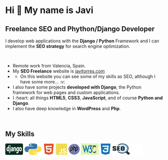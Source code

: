 
<h1>Hi 👋 My name is Javi</h1>
<h2>Freelance SEO and Phython/Django Developer</h2>
<p>I develop web applications with the <strong>Django / Python</strong> Framework and I can implement the <strong>SEO strategy</strong> for search engine optimization.</p>
<br/>
<ul>
  <li>Remote work from Valencia, Spain.</li>
  <li>My <strong>SEO Freelance</strong> website is <a href="https://www.javitorres.com">javitorres.com</a></li>
  <li>
    <ul>
      <li>On this website you can see some of my skills as SEO, although I have some more... :v:</li>
    </ul>
  </li>
  <li>I also have some projects <strong>developed with Django</strong>, the Python framework for web pages and custom applications.</li>
  <li>I :heart: all things <strong>HTML5</strong>, <strong>CSS3</strong>, <strong>JavaScript</strong>, and of course <strong>Python and Django</strong>.</li>
  <li>I also have deep knowledge in <strong>WordPress</strong> and <strong>Php</strong>.</li>
</ul>

<br />
<h2>My Skills</h2>
<p align="left" dir="auto">
<img src="images/django.svg" width="56" height="36" />
<img src="images/python.svg" width="56" height="36" />
<img src="images/html5.svg" width="36" height="36" />
<img src="images/javascript.svg" width="36" height="36" />
<img src="images/php.svg" width="36" height="36" />
<img src="images/W3C.webp" width="56" height="36" />
<img src="images/css3.svg" width="36" height="36" />
<img src="images/seo.svg" width="56" height="36" />
<img src="images/photoshop.svg" width="36" height="36" />
</p>
